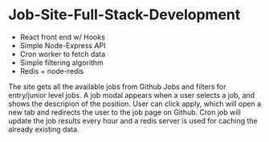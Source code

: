 # Job-Site-Full-Stack-Development

* React front end w/ Hooks
* Simple Node-Express API
* Cron worker to fetch data
* Simple filtering algorithm
* Redis + node-redis

The site gets all the available jobs from Github Jobs and filters for entry/junior level jobs. A job modal appears when a user selects a job, and shows the descripion of the position. User can click apply, which will open a new tab and redirects the user to the job page on Github. Cron job will update the job results every hour and a redis server is used for caching the already existing data.